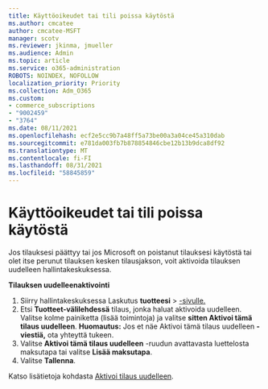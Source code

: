```yaml
---
title: Käyttöoikeudet tai tili poissa käytöstä
ms.author: cmcatee
author: cmcatee-MSFT
manager: scotv
ms.reviewer: jkinma, jmueller
ms.audience: Admin
ms.topic: article
ms.service: o365-administration
ROBOTS: NOINDEX, NOFOLLOW
localization_priority: Priority
ms.collection: Adm_O365
ms.custom:
- commerce_subscriptions
- "9002459"
- "3764"
ms.date: 08/11/2021
ms.openlocfilehash: ecf2e5cc9b7a48ff5a73be00a3a04ce45a310dab
ms.sourcegitcommit: e781da003fb7b878854846cbe12b13b9dca8df92
ms.translationtype: MT
ms.contentlocale: fi-FI
ms.lasthandoff: 08/31/2021
ms.locfileid: "58845859"
---
```

# <a name="license-or-account-disabled"></a>Käyttöoikeudet tai tili poissa käytöstä

Jos tilauksesi päättyy tai jos Microsoft on poistanut tilauksesi käytöstä tai olet itse perunut tilauksen kesken tilausjakson, voit aktivoida tilauksen uudelleen hallintakeskuksessa.

**Tilauksen uudelleenaktivointi**

1. Siirry hallintakeskuksessa Laskutus **tuotteesi**  >  [-sivulle.](https://go.microsoft.com/fwlink/p/?linkid=842054)
2. Etsi **Tuotteet-välilehdessä** tilaus, jonka haluat aktivoida uudelleen. Valitse kolme painiketta (lisää toimintoja) ja valitse **sitten Aktivoi tämä tilaus uudelleen**.
    **Huomautus:** Jos et näe Aktivoi tämä tilaus uudelleen **-viestiä,** ota yhteyttä tukeen.
3. Valitse **Aktivoi tämä tilaus uudelleen** -ruudun avattavasta luettelosta maksutapa tai valitse **Lisää maksutapa**.
4. Valitse **Tallenna**.

Katso lisätietoja kohdasta [Aktivoi tilaus uudelleen](https://docs.microsoft.com/microsoft-365/commerce/subscriptions/reactivate-your-subscription).